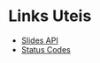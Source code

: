 # Links Uteis
- [Slides API](https://drive.google.com/file/d/1hMTobff9BRIu-jeSoTzNWoqqrgCjkKWM/view)
- [Status Codes](https://www.webfx.com/web-development/glossary/http-status-codes/)
